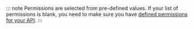 ::: note
Permissions are selected from pre-defined values. If your list of permissions is blank, you need to make sure you have [defined permissions for your API](/authorization/guides/dashboard/add-permissions-apis).
:::